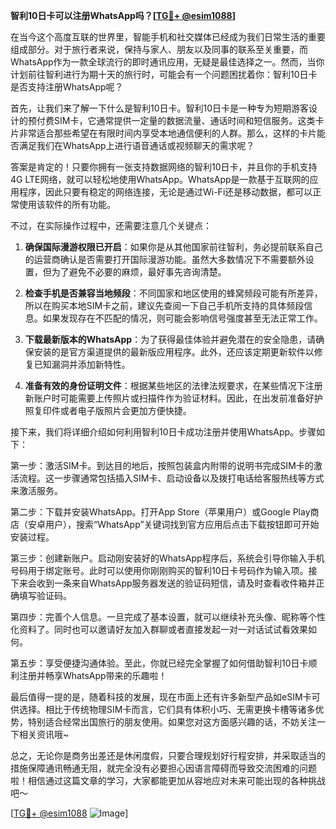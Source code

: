 **智利10日卡可以注册WhatsApp吗？[[TG💪+ @esim1088](https://t.me/s/esim1088)]**

在当今这个高度互联的世界里，智能手机和社交媒体已经成为我们日常生活的重要组成部分。对于旅行者来说，保持与家人、朋友以及同事的联系至关重要，而WhatsApp作为一款全球流行的即时通讯应用，无疑是最佳选择之一。然而，当你计划前往智利进行为期十天的旅行时，可能会有一个问题困扰着你：智利10日卡是否支持注册WhatsApp呢？

首先，让我们来了解一下什么是智利10日卡。智利10日卡是一种专为短期游客设计的预付费SIM卡，它通常提供一定量的数据流量、通话时间和短信服务。这类卡片非常适合那些希望在有限时间内享受本地通信便利的人群。那么，这样的卡片能否满足我们在WhatsApp上进行语音通话或视频聊天的需求呢？

答案是肯定的！只要你拥有一张支持数据网络的智利10日卡，并且你的手机支持4G LTE网络，就可以轻松地使用WhatsApp。WhatsApp是一款基于互联网的应用程序，因此只要有稳定的网络连接，无论是通过Wi-Fi还是移动数据，都可以正常使用该软件的所有功能。

不过，在实际操作过程中，还需要注意几个关键点：

1. **确保国际漫游权限已开启**：如果你是从其他国家前往智利，务必提前联系自己的运营商确认是否需要打开国际漫游功能。虽然大多数情况下不需要额外设置，但为了避免不必要的麻烦，最好事先咨询清楚。

2. **检查手机是否兼容当地频段**：不同国家和地区使用的蜂窝频段可能有所差异，所以在购买本地SIM卡之前，建议先查阅一下自己手机所支持的具体频段信息。如果发现存在不匹配的情况，则可能会影响信号强度甚至无法正常工作。

3. **下载最新版本的WhatsApp**：为了获得最佳体验并避免潜在的安全隐患，请确保安装的是官方渠道提供的最新版应用程序。此外，还应该定期更新软件以修复已知漏洞并添加新特性。

4. **准备有效的身份证明文件**：根据某些地区的法律法规要求，在某些情况下注册新账户时可能需要上传照片或扫描件作为验证材料。因此，在出发前准备好护照复印件或者电子版照片会更加方便快捷。

接下来，我们将详细介绍如何利用智利10日卡成功注册并使用WhatsApp。步骤如下：

第一步：激活SIM卡。到达目的地后，按照包装盒内附带的说明书完成SIM卡的激活流程。这一步骤通常包括插入SIM卡、启动设备以及拨打电话给客服热线等方式来激活服务。

第二步：下载并安装WhatsApp。打开App Store（苹果用户）或Google Play商店（安卓用户），搜索“WhatsApp”关键词找到官方应用后点击下载按钮即可开始安装过程。

第三步：创建新账户。启动刚安装好的WhatsApp程序后，系统会引导你输入手机号码用于绑定账号。此时可以使用你刚刚购买的智利10日卡号码作为输入项。接下来会收到一条来自WhatsApp服务器发送的验证码短信，请及时查看收件箱并正确填写验证码。

第四步：完善个人信息。一旦完成了基本设置，就可以继续补充头像、昵称等个性化资料了。同时也可以邀请好友加入群聊或者直接发起一对一对话试试看效果如何。

第五步：享受便捷沟通体验。至此，你就已经完全掌握了如何借助智利10日卡顺利注册并畅享WhatsApp带来的乐趣啦！

最后值得一提的是，随着科技的发展，现在市面上还有许多新型产品如eSIM卡可供选择。相比于传统物理SIM卡而言，它们具有体积小巧、无需更换卡槽等诸多优势，特别适合经常出国旅行的朋友使用。如果您对这方面感兴趣的话，不妨关注一下相关资讯哦~

总之，无论你是商务出差还是休闲度假，只要合理规划好行程安排，并采取适当的措施保障通讯畅通无阻，就完全没有必要担心因语言障碍而导致交流困难的问题啦！相信通过这篇文章的学习，大家都能更加从容地应对未来可能出现的各种挑战吧～

[[TG💪+ @esim1088](https://t.me/s/esim1088) ![Image](https://i.postimg.cc/4NQfJmqS/Snipaste-2025-05-13-00-14-12.png)]